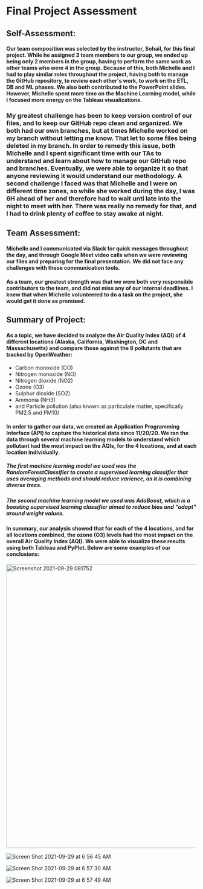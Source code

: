 # Final Project Assessment

## **Self-Assessment**: 

#### Our team composition was selected by the instructor, Sohail, for this final project. While he assigned 3 team members to our group, we ended up being only 2 members in the group, having to perform the same work as other teams who were 4 in the group. Because of this, both Michelle and I had to play similar roles throughout the project, having both to manage the GitHub repository, to review each other's work, to work on the ETL, DB and ML phases. We also both contributed to the PowerPoint slides. However, Michelle spent more time on the Machine Learning model, while I focused more energy on the Tableau visualizations.

### My greatest challenge has been to keep version control of our files, and to keep our GitHub repo clean and organized. We both had our own branches, but at times Michelle worked on my branch without letting me know. That let to some files being deleted in my branch. In order to remedy this issue, both Michelle and I spent significant time with our TAs to understand and learn about how to manage our GitHub repo and branches. Eventually, we were able to organize it so that anyone reviewing it would understand our methodology. A second challenge I faced was that Michelle and I were on different time zones, so while she worked during the day, I was 6H ahead of her and therefore had to wait unti late into the night to meet with her. There was really no remedy for that, and I had to drink plenty of coffee to stay awake at night.

## **Team Assessment**:

#### Michelle and I communicated via Slack for quick messages throughout the day, and through Google Meet video calls when we were reviewing our files and preparing for the final presentation. We did not face any challenges with these communication tools. 

#### As a team, our greatest strength was that we were both very responsible contributors to the team, and did not miss any of our internal deadlines. I knew that when Michelle volunteered to do a task on the project, she would get it done as promised. 

## **Summary of Project**:

#### As a **topic**, we have decided to analyze the Air Quality Index (AQI) of 4 different locations (Alaska, California, Washington, DC and Massachusetts) and compare those against the 8 pollutants that are tracked by OpenWeather:

- Carbon monoxide (CO)
- Nitrogen monoxide (NO)
- Nitrogen dioxide (NO2)
- Ozone (O3)
- Sulphur dioxide (SO2)
- Ammonia (NH3)
- and Particle pollution (also known as particulate matter, specifically PM2.5 and PM10)


#### In order to gather our data, we created an Application Programming Interface (API) to capture the historical data since 11/20/20. We ran the data through several **machine learning models** to understand which pollutant had the most impact on the AQIs, for the 4 lcoations, and at each location individually.

##### The first machine learning model we used was the **RandomForestClassifier** to create a supervised learning classifier that uses averaging methods and should reduce varience, as it is combining diverse trees. 

##### The second machine learning model we used was **AdaBoost**, which is a boosting supervised learning classifier aimed to reduce bias and "adapt" around weight values.

#### In summary, our analysis showed that for each of the 4 locations, and for all locations combined, the ozone (O3) levels had the most impact on the overall Air Quality Index (AQI). We were able to visualize these results using both Tableau and PyPlot. Below are some examples of our conclusions:

<img width="752" alt="Screenshot 2021-09-29 081752" src="https://user-images.githubusercontent.com/82544686/135267544-1ae18a4a-9386-49bd-8636-e0563a2b3d12.png">

![Screen Shot 2021-09-29 at 6 56 45 AM](https://user-images.githubusercontent.com/82982952/135255646-8e7134d1-52bb-48f3-95c3-ba7e9202cffe.png)

![Screen Shot 2021-09-29 at 6 57 30 AM](https://user-images.githubusercontent.com/82982952/135255673-8813994a-17c9-4895-87c8-362ec7713a0d.png)

![Screen Shot 2021-09-29 at 6 57 49 AM](https://user-images.githubusercontent.com/82982952/135255720-cf1f4632-cba2-4695-a185-4a87fedaec9b.png)

